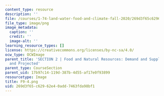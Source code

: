 ```yaml
---
content_type: resource
description: ''
file: /courses/1-74-land-water-food-and-climate-fall-2020/269d3f65c62962e40add7463fda98bf1_F9-4.png
file_type: image/png
image_metadata:
  caption: ''
  credit: ''
  image-alt: ''
learning_resource_types: []
license: https://creativecommons.org/licenses/by-nc-sa/4.0/
ocw_type: OCWImage
parent_title: 'SECTION 2 | Food and Natural Resources: Demand and Supply, Current
  and Projected'
parent_type: CourseSection
parent_uid: 17b97c14-119d-387b-4d55-af17e0f93899
resourcetype: Image
title: F9-4.png
uid: 269d3f65-c629-62e4-0add-7463fda98bf1
---
```

